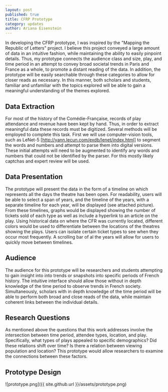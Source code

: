 ```yaml
---
layout: post
published: true
title: CFRP Prototype
category: updates
author: Ariana Eisenstein
---
```


In developing the CFRP prototype, I was inspired by the "Mapping the Republic of Letters" project. I believe this project conveyed a large amount of data in an intuitive fashion, while maintaining the ability to easily pinpoint details. Thus, my prototype connects the audience class and size, play, and time period in an attempt to convey broad societal trends in Paris and France as a whole, to promote a distant reading of the data. In addition, the prototype will be easily searchable through these categories to allow for closer reads as necessary. In this manner, both scholars and students, familiar and unfamiliar with the topics explored will be able to gain a meaningful understanding of the themes explored.

## Data Extraction
For most of the history of the Comédie-Française, records of play attendance and revenue have been kept by hand. Thus, in order to extract meaningful data these records must be digitized. Several methods will be employed to complete this task.
First we will use computer-vision tools, such as LeNet-5 [http://yann.lecun.com/exdb/lenet/index.html] to segment the words and numbers and attempt to parse them into digital versions. These initial attempts will need to be augmented to identify any words and numbers that could not be identified by the parser. For this mostly likely captchas and expert review will be used.

## Data Presentation
The prototype will present the data in the form of a timeline on which represents all the days the theatre has been open. For readability, users will be able to select a span of years, and the timeline of the years, with a separate timeline for each year, will be displayed (see attached picture). From these timelines, graphs would be displayed showing the number of tickets sold of each type as well as include a hyperlink to an article on the play. Using historical data on where the CFR was currently located, different colors would be used to differentiate between the locations of the theatres showing the plays. Users can isolate certain ticket types to see when they occur most frequently. A scrolling bar of al the years will allow for users to quickly move between timelines.

## Audience
The audience for this prototype will be researchers and students attempting to gain insight into into trends or snapshots into specific periods of French history. The intuitive interface should allow those without in depth knowledge of the time period to observe trends in French society. Simultaneously, scholars with in depth knowledge of the time period will be able to perform both broad and close reads of the data, while maintain coherent links between the individual details.

## Research Questions
As mentioned above the questions that this work addresses involve the intersection between time period, attendee types, location, and play. Specifically, what types of plays appealed to specific demographics? Did these relations shift over time? Is there a relation between viewing population and location? This prototype would allow researchers to examine the connections between these factors.

## Prototype Design
![prototype.png]({{ site.github.url }}/assets/prototype.png)

